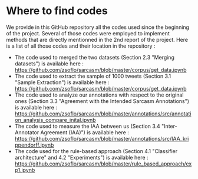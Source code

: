 # Where to find codes
We provide in this GitHub repository all the codes used since the beginning of the project. Several of those codes were employed to implement methods that are directly mentionned in the 2nd report of the project. Here is a list of all those codes and their location in the repository :
* The code used to merged the two datasets (Section 2.3 "Merging datasets") is available here : https://github.com/zsoflo/sarcasm/blob/master/corpus/get_data.ipynb
* The code used to extract the sample of 1000 tweets (Section 3.1 "Sample Extraction") is available here : https://github.com/zsoflo/sarcasm/blob/master/corpus/get_data.ipynb
* The code used to analyze our annotations with respect to the original ones (Section 3.3 "Agreement with the Intended Sarcasm Annotations") is available here : https://github.com/zsoflo/sarcasm/blob/master/annotations/src/annotation_analysis_compare_inital.ipynb
* The code used to measure the IAA between us (Section 3.4 "Inter-Annotator Agreement (IAA)") is available here : https://github.com/zsoflo/sarcasm/blob/master/annotations/src/IAA_krippendorff.ipynb
* The code used for the rule-based approach (Section 4.1 "Classifier architecture" and 4.2 "Experiments") is available here : https://github.com/zsoflo/sarcasm/blob/master/rule_based_approach/exp1.ipynb

<!--
# FOR US
The file we have to annotate is called : sample_to_annotate_without_duplicates\
really important :  WHEN YOU OPEN THE CSV FILE, IF A WINDOW APPEARS, ASKING YOU HOW YOU WANT YOUR DATA TO BE READ, PAY ATTENTION : IF YOU HAVE CHOICE ABOUT THE SEPARATOR(S) YOU CAN USE, USE THE TABS AND COMMAS BUT NOT THE SEMI-COLONS (NEVER). IF YOUR FILE IS STRANGE (SOME CELLS ARE SPLITTED INTO TWO DIFFERENT COLONS) GO TO THE SETTINGS AND CHANGE THE SEPARATORS AS MENTIONNED BEFORE. 
-->
